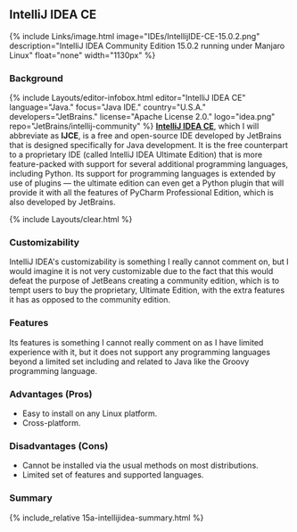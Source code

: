 ## IntelliJ IDEA CE
{% include Links/image.html image="IDEs/IntellijIDE-CE-15.0.2.png" description="IntelliJ IDEA Community Edition 15.0.2 running under Manjaro Linux" float="none" width="1130px" %}

### Background
{% include Layouts/editor-infobox.html editor="IntelliJ IDEA CE" language="Java." focus="Java IDE." country="U.S.A." developers="JetBrains." license="Apache License 2.0." logo="idea.png" repo="JetBrains/intellij-community" %}
[**IntelliJ IDEA CE**](http://www.jetbrains.com/idea/), which I will abbreviate as **IJCE**, is a free and open-source IDE developed by JetBrains that is designed specifically for Java development. It is the free counterpart to a proprietary IDE (called IntelliJ IDEA Ultimate Edition) that is more feature-packed with support for several additional programming languages, including Python. Its support for programming languages is extended by use of plugins &mdash; the ultimate edition can even get a Python plugin that will provide it with all the features of PyCharm Professional Edition, which is also developed by JetBrains.

{% include Layouts/clear.html %}<br/>
### Customizability
IntelliJ IDEA's customizability is something I really cannot comment on, but I would imagine it is not very customizable due to the fact that this would defeat the purpose of JetBeans creating a community edition, which is to tempt users to buy the proprietary, Ultimate Edition, with the extra features it has as opposed to the community edition.

### Features
Its features is something I cannot really comment on as I have limited experience with it, but it does not support any programming languages beyond a limited set including and related to Java like the Groovy programming language.

### Advantages (Pros)
* Easy to install on any Linux platform.
* Cross-platform.

### Disadvantages (Cons)
* Cannot be installed via the usual methods on most distributions.
* Limited set of features and supported languages.

### Summary
{% include_relative 15a-intellijidea-summary.html %}
